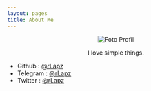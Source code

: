 ```yaml
---
layout: pages
title: About Me
---
```

<p align="center">
  <img src="https://raw.githubusercontent.com/rlapz/rlapz.github.io/master/img/profile.png" alt="Foto Profil"/>
</p>

<p align="center">I love simple things.</p>

* Github    : [@rLapz](https://github.com/rlapz)
* Telegram  : [@rLapz](https://t.me/rLapz)
* Twitter   : [@rLapz](https://twitter.com/rLapz)
